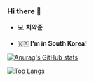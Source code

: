### Hi there 👋   

 - 💻   **치약준**    

 - 🇰🇷  **I'm in South Korea!**

[![Anurag's GitHub stats](https://github-readme-stats.vercel.app/api?username=arsene-03&show_icons=true&theme=radical)](https://github.com/anuraghazra/github-readme-stats)<br/>

[![Top Langs](https://github-readme-stats.vercel.app/api/top-langs/?username=arsene-03&layout=compact)](https://github.com/anuraghazra/github-readme-stats)
